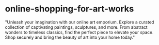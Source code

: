 # online-shopping-for-art-works
"Unleash your imagination with our online art emporium. Explore a curated collection of captivating paintings, sculptures, and more. From abstract wonders to timeless classics, find the perfect piece to elevate your space. Shop securely and bring the beauty of art into your home today."
